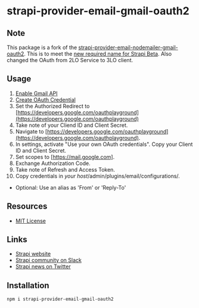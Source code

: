 # strapi-provider-email-gmail-oauth2

## Note
This package is a fork of the [strapi-provider-email-nodemailer-gmail-oauth2](https://www.npmjs.com/package/strapi-email-nodemailer-gmail-oauth2). This is to meet the [new required name for Strapi Beta](https://strapi.io/documentation/3.0.0-alpha.x/guides/email.html#usage). Also changed the OAuth from 2LO Service to 3LO client.

## Usage

1) [Enable Gmail API](https://console.developers.google.com/apis/library/gmail.googleapis.com)
2) [Create OAuth Credential](https://console.developers.google.com/apis/credentials)
3) Set the Authorized Redirect to [https://developers.google.com/oauthplayground](https://developers.google.com/oauthplayground)
4) Take note of your Cliend ID and Client Secret.
4) Navigate to [https://developers.google.com/oauthplayground](https://developers.google.com/oauthplayground). 
5) In settings, activate "Use your own OAuth credentials". Copy your Client ID and Client Secret.
6) Set scopes to [https://mail.google.com].
7) Exchange Authorization Code.
8) Take note of Refresh and Access Token.
9) Copy credentials in *your host*/admin/plugins/email/configurations/.

- Optional: Use an alias as 'From' or 'Reply-To'

## Resources

- [MIT License](LICENSE.md)

## Links

- [Strapi website](http://strapi.io/)
- [Strapi community on Slack](http://slack.strapi.io)
- [Strapi news on Twitter](https://twitter.com/strapijs)

## Installation

```bash
npm i strapi-provider-email-gmail-oauth2
```
